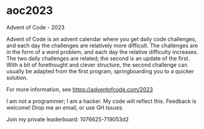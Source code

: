 # aoc2023
Advent of Code - 2023

Advent of Code is an advent calendar where you get daily code challenges, and
each day the challenges are relatively more difficult.  The challenges are in
the form of a word problem, and each day the relative difficulty increases.
The two daily challenges are related; the second is an update of the first.
With a bit of forethought and clever structure, the second challenge can
usually be adapted from the first program, springboarding you to a quicker
solution.

For more information, see https://adventofcode.com/2023

I am not a programmer; I am a hacker.  My code will reflect this.  Feedback is
welcome!  Drop me an email, or use GH Issues.

Join my private leaderboard: 1076625-719053d2
